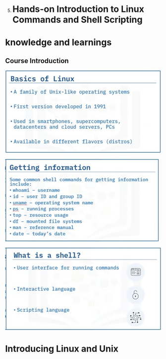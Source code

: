

5. # Hands-on Introduction to Linux Commands and Shell Scripting

# knowledge and learnings

## Course Introduction

![Image.png](/assets/images/Image%20(62).png)

![Image.png](/assets/images/Image%20(63).png)

![Image.png](/assets/images/Image%20(64).png)

# Introducing Linux and Unix